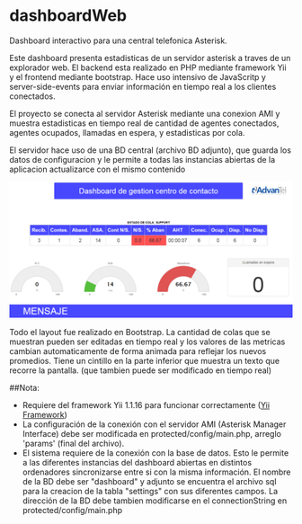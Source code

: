# dashboardWeb
Dashboard interactivo para una central telefonica Asterisk.

Este dashboard presenta estadisticas de un servidor asterisk a traves de un explorador web.
El backend esta realizado en PHP mediante framework Yii y el frontend mediante bootstrap. Hace uso intensivo de JavaScritp y server-side-events para enviar información en tiempo real a los clientes conectados.

El proyecto se conecta al servidor Asterisk mediante una conexion AMI y muestra estadisticas en
tiempo real de cantidad de agentes conectados, agentes ocupados, llamadas en espera, y estadisticas
por cola.

El servidor hace uso de una BD central (archivo BD adjunto), que guarda los datos de configuracion y le permite a todas las instancias abiertas de la aplicacion actualizarce con el mismo contenido


![dashboardWeb](https://github.com/josefd8/dashboardWeb/blob/master/dashboardWeb.png)


Todo el layout fue realizado en Bootstrap. La cantidad de colas que se muestran pueden ser editadas en tiempo real y los valores de las metricas cambian automaticamente de forma animada para reflejar los nuevos promedios. Tiene un cintillo en la parte inferior que muestra un texto que recorre la pantalla. (que tambien puede ser modificado en tiempo real)



##Nota: 

- Requiere del framework Yii 1.1.16 para funcionar correctamente ([Yii Framework](http://www.yiiframework.com/))
- La configuración de la conexión con el servidor AMI (Asterisk Manager Interface) debe ser modificada en protected/config/main.php, arreglo 'params' (final del archivo).
- El sistema requiere de la conexión con la base de datos. Esto le permite a las diferentes instancias del dashboard abiertas en distintos ordenadores sincronizarse entre si con la misma información. El nombre de la BD debe ser "dashboard" y adjunto se encuentra el archivo sql para la creacion de la tabla "settings" con sus diferentes campos. La dirección de la BD debe tambien modificarse en el connectionString en protected/config/main.php

